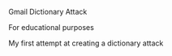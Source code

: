 Gmail Dictionary Attack

For educational purposes

My first attempt at creating a dictionary attack
